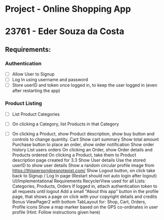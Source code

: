 # Project - Online Shopping App
# 23761 - Eder Souza da Costa

## Requirements: 
### Authentication
- [ ] Allow User to Signup 
- [ ] Log In using username and password 
- [ ] Store userID and token once logged in, to keep the user logged in (even after restarting the app) 
### Product Listing 
- [ ] List Product Categories 
- [ ] On clicking a Category, list Products in that Category 
- [ ] On clicking a Product, show Product description, show buy button and controls to change quantity. 
Cart
Show cart summary
Show total amount
Purchase button to place an order, show order notification
Show order history
List users orders
On clicking an Order, show Order details and Products ordered
On clicking a Product, take them to Product description page created for 3.3
Show User details
Use the stored userID to show user details
Show a random circular profile image from https://thispersondoesnotexist.com/
Show Logout button, on click take back to Signup / Log In page (Restart should not auto login after logout)
UI/Implementational Requirements
RecyclerView used for all Lists: Categories, Products, Orders
If logged in, attach authentication token to all requests until logout
Add a small "About this app" button in the profile page, that shows a page on click with your copyright details and credits
Bonus
ViewPager2 with bottom TabLayout for: Shop, Cart, Orders, Profile icons
Show a map marker based on the GPS co-ordinates in user profile (Hint: Follow instructions given here)
 
